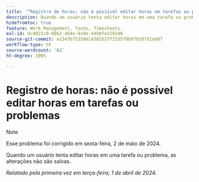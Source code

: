 ```yaml
---
title: '“Registro de horas: não é possível editar horas em tarefas ou problemas”'
description: Quando um usuário tenta editar horas em uma tarefa ou problema, as alterações não são salvas.
hidefromtoc: true
feature: Work Management, Tasks, Timesheets
exl-id: dc4021c0-0862-464e-8c0e-44b0fe229240
source-git-commit: a1347b75359d14302b377153570b0f9107d1eb87
workflow-type: ht
source-wordcount: '62'
ht-degree: 100%

---
```


# Registro de horas: não é possível editar horas em tarefas ou problemas

>[!NOTE]
>
>Esse problema foi corrigido em sexta-feira, 2 de maio de 2024.

Quando um usuário tenta editar horas em uma tarefa ou problema, as alterações não são salvas.

_Relatado pela primeira vez em terça-feira, 1 de abril de 2024._
